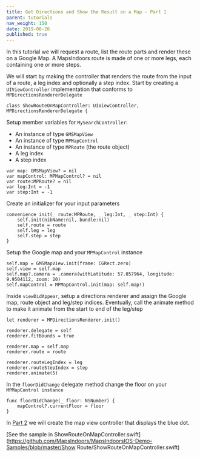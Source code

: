 ```yaml
---
title: Get Directions and Show the Result on a Map - Part 1
parent: tutorials
nav_weight: 150
date: 2019-08-26
published: true
---
```


In this tutorial we will request a route, list the route parts and render these on a Google Map. A MapsIndoors route is made of one or more legs, each containing one or more steps.

We will start by making the controller that renders the route from the input of a route, a leg index and optionally a step index. Start by creating a `UIViewController` implementation that conforms to `MPDirectionsRendererDelegate`
```
class ShowRouteOnMapController: UIViewController, MPDirectionsRendererDelegate {
```
Setup member variables for `MySearchController`:

* An instance of type `GMSMapView`
* An instance of type `MPMapControl`
* An instance of type `MPRoute` (the route object)
* A leg index
* A step index
```
var map: GMSMapView? = nil
var mapControl: MPMapControl? = nil
var route:MPRoute? = nil
var leg:Int = -1
var step:Int = -1
```
Create an initializer for your input parameters
```
convenience init(_ route:MPRoute, _ leg:Int, _ step:Int) {
    self.init(nibName:nil, bundle:nil)
    self.route = route
    self.leg = leg
    self.step = step
}
```
Setup the Google map and your `MPMapControl` instance
```
self.map = GMSMapView.init(frame: CGRect.zero)
self.view = self.map
self.map?.camera = .camera(withLatitude: 57.057964, longitude: 9.9504112, zoom: 20)
self.mapControl = MPMapControl.init(map: self.map!)
```
Inside `viewDidAppear`, setup a directions renderer and assign the Google map, route object and leg/step indices. Eventually, call the animate method to make it animate from the start to end of the leg/step
```
let renderer = MPDirectionsRenderer.init()

renderer.delegate = self
renderer.fitBounds = true

renderer.map = self.map
renderer.route = route

renderer.routeLegIndex = leg
renderer.routeStepIndex = step
renderer.animate(5)
```
In the `floorDidChange` delegate method change the floor on your `MPMapControl instance`
```
func floorDidChange(_ floor: NSNumber) {
    mapControl?.currentFloor = floor
}
```
 In [Part 2](searchsearchmapcontroller) we will create the map view controller that displays the blue dot. 

[See the sample in ShowRouteOnMapController.swift](https://github.com/MapsIndoors/MapsIndoorsIOS-Demo-Samples/blob/master/Show Route/ShowRouteOnMapController.swift)
